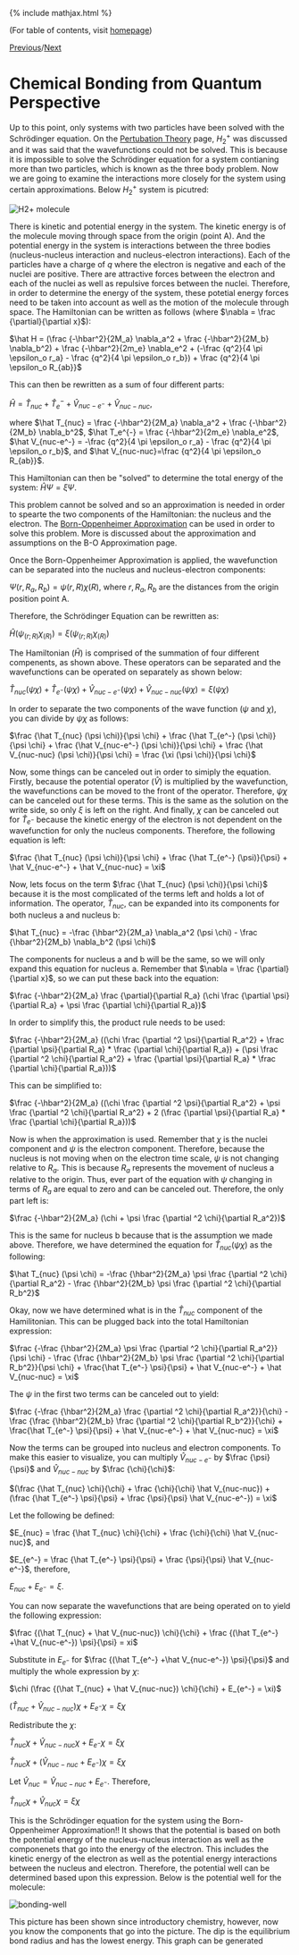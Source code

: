 {% include mathjax.html %}

(For table of contents, visit [homepage](/README.md))

[Previous](.md)/[Next](.md)

# Chemical Bonding from Quantum Perspective

Up to this point, only systems with two particles have been solved with the Schrödinger equation. On the [Pertubation Theory](/perturb.md) page, $H_2^+$ was discussed and it was said that the wavefunctions could not be solved. This is because it is impossible to solve the Schrödinger equation for a system contianing more than two particles, which is known as the three body problem. Now we are going to examine the interactions more closely for the system using certain approximations. Below $H_2^+$ system is picutred:

![H2+ molecule](H2+.png)

There is kinetic and potential energy in the system. The kinetic energy is of the molecule moving through space from the origin (point A). And the potential energy in the system is interactions between the three bodies (nucleus-nucleus interaction and nucleus-electron interactions). Each of the particles have a charge of $q$ where the electron is negative and each of the nuclei are positive. There are attractive forces between the electron and each of the nuclei as well as repulsive forces between the nuclei. Therefore, in order to determine the energy of the system, these potetial energy forces need to be taken into account as well as the motion of the molecule through space. The Hamiltonian can be written as follows (where $\nabla = \frac {\partial}{\partial x}$):

$\hat H = (\frac {-\hbar^2}{2M_a} \nabla_a^2 + \frac {-\hbar^2}{2M_b} \nabla_b^2) + \frac {-\hbar^2}{2m_e} \nabla_e^2 + (-\frac {q^2}{4 \pi \epsilon_o r_a} - \frac {q^2}{4 \pi \epsilon_o r_b}) + \frac {q^2}{4 \pi \epsilon_o R_{ab}}$

This can then be rewritten as a sum of four different parts:

$\hat H = \hat T_{nuc} + \hat T_e^{-} + \hat V_{nuc-e^-} + \hat V_{nuc-nuc}$, 

where $\hat T_{nuc} = \frac {-\hbar^2}{2M_a} \nabla_a^2 + \frac {-\hbar^2}{2M_b} \nabla_b^2$, $\hat T_e^{-} = \frac {-\hbar^2}{2m_e} \nabla_e^2$, $\hat V_{nuc-e^-} = -\frac {q^2}{4 \pi \epsilon_o r_a} - \frac {q^2}{4 \pi \epsilon_o r_b}$, and $\hat V_{nuc-nuc}=\frac {q^2}{4 \pi \epsilon_o R_{ab}}$.

This Hamiltonian can then be "solved" to determine the total energy of the system: $\hat H \Psi = \xi \Psi$. 

This problem cannot be solved and so an approximation is needed in order to spearte the two components of the Hamiltonian: the nucleus and the electron. The [Born-Oppenheimer Approximation](/BO.md) can be used in order to solve this problem. More is discussed about the approximation and assumptions on the B-O Approximation page. 

Once the Born-Oppenheimer Approximation is applied, the wavefunction can be separated into the nucleus and nucleus-electron components:

$\Psi (r, R_a, R_b) = \psi (r,R) \chi (R)$, where $r, R_a, R_b$ are the distances from the origin position point A. 

Therefore, the Schrödinger Equation can be rewritten as:

$\hat H (\psi_{(r;R)} \chi_{(R)})=\xi (\psi_{(r;R)} \chi_{(R)})$

The Hamiltonian ($\hat H$) is comprised of the summation of four different compenents, as shown above. These operators can be separated and the wavefunctions can be operated on separately as shown below:

$\hat T_{nuc} (\psi \chi) + \hat T_{e^-} (\psi \chi) + \hat V_{nuc-e^-} (\psi \chi) + \hat V_{nuc-nuc} (\psi \chi) = \xi (\psi \chi)$

In order to separate the two components of the wave function ($\psi$ and $\chi$), you can divide by $\psi \chi$ as follows:

$\frac {\hat T_{nuc} (\psi \chi)}{\psi \chi} + \frac {\hat T_{e^-} (\psi \chi)}{\psi \chi} + \frac {\hat V_{nuc-e^-} (\psi \chi)}{\psi \chi} + \frac {\hat V_{nuc-nuc} (\psi \chi)}{\psi \chi} = \frac {\xi (\psi \chi)}{\psi \chi}$

Now, some things can be canceled out in order to simiply the equation. Firstly, because the potential operator ($\hat V$) is multiplied by the wavefunction, the wavefunctions can be moved to the front of the operator. Therefore, $\psi \chi$ can be canceled out for these terms. This is the same as the solution on the write side, so only $\xi$ is left on the right. And finally, $\chi$ can be canceled out for $\hat T_{e^-}$ because the kinetic energy of the electron is not dependent on the wavefunction for only the nucleus components. Therefore, the following equation is left:

$\frac {\hat T_{nuc} (\psi \chi)}{\psi \chi} + \frac {\hat T_{e^-} (\psi)}{\psi} + \hat V_{nuc-e^-} + \hat V_{nuc-nuc} = \xi$

Now, lets focus on the term $\frac {\hat T_{nuc} (\psi \chi)}{\psi \chi}$ because it is the most complicated of the terms left and holds a lot of information. The operator, $\hat T_{nuc}$, can be expanded into its components for both nucleus a and nucleus b:

$\hat T_{nuc} = -\frac {\hbar^2}{2M_a} \nabla_a^2 (\psi \chi) - \frac {\hbar^2}{2M_b} \nabla_b^2 (\psi \chi)$

The components for nucleus a and b will be the same, so we will only expand this equation for nucleus a. Remember that $\nabla = \frac {\partial}{\partial x}$, so we can put these back into the equation:

$\frac {-\hbar^2}{2M_a} \frac {\partial}{\partial R_a} (\chi \frac {\partial \psi}{\partial R_a} + \psi \frac {\partial \chi}{\partial R_a})$

In order to simplify this, the product rule needs to be used:

$\frac {-\hbar^2}{2M_a} ((\chi \frac {\partial ^2 \psi}{\partial R_a^2} + \frac {\partial \psi}{\partial R_a} * \frac {\partial \chi}{\partial R_a}) + (\psi \frac {\partial ^2 \chi}{\partial R_a^2} + \frac {\partial \psi}{\partial R_a} * \frac {\partial \chi}{\partial R_a}))$

This can be simplified to:

$\frac {-\hbar^2}{2M_a} ((\chi \frac {\partial ^2 \psi}{\partial R_a^2} + \psi \frac {\partial ^2 \chi}{\partial R_a^2} + 2 (\frac {\partial \psi}{\partial R_a} * \frac {\partial \chi}{\partial R_a}))$

Now is when the approximation is used. Remember that $\chi$ is the nuclei component and $\psi$ is the electron component. Therefore, because the nucleus is not moving when on the electron time scale, $\psi$ is not changing relative to $R_a$. This is because $R_a$ represents the movement of nucleus a relative to the origin. Thus, ever part of the equation with $\psi$ changing in terms of $R_a$ are equal to zero and can be canceled out. Therefore, the only part left is:

$\frac {-\hbar^2}{2M_a} (\chi + \psi \frac {\partial ^2 \chi}{\partial R_a^2})$

This is the same for nucleus b because that is the assumption we made above. Therefore, we have determined the equation for $\hat T_{nuc} (\psi \chi)$ as the following:

$\hat T_{nuc} (\psi \chi) = -\frac {\hbar^2}{2M_a} \psi \frac {\partial ^2 \chi}{\partial R_a^2} - \frac {\hbar^2}{2M_b} \psi \frac {\partial ^2 \chi}{\partial R_b^2}$

Okay, now we have determined what is in the $\hat T_{nuc}$ component of the Hamilitonian. This can be plugged back into the total Hamiltonian expression:

$\frac {-\frac {\hbar^2}{2M_a} \psi \frac {\partial ^2 \chi}{\partial R_a^2}}{\psi \chi} - \frac {\frac {\hbar^2}{2M_b} \psi \frac {\partial ^2 \chi}{\partial R_b^2}}{\psi \chi} + \frac{\hat T_{e^-} \psi}{\psi} + \hat V_{nuc-e^-} + \hat V_{nuc-nuc} = \xi$

The $\psi$ in the first two terms can be canceled out to yield:

$\frac {-\frac {\hbar^2}{2M_a} \frac {\partial ^2 \chi}{\partial R_a^2}}{\chi} - \frac {\frac {\hbar^2}{2M_b} \frac {\partial ^2 \chi}{\partial R_b^2}}{\chi} + \frac{\hat T_{e^-} \psi}{\psi} + \hat V_{nuc-e^-} + \hat V_{nuc-nuc} = \xi$

Now the terms can be grouped into nucleus and electron components. To make this easier to visualize, you can multiply $\hat V_{nuc-e^-}$ by $\frac {\psi}{\psi}$ and $\hat V_{nuc-nuc}$ by $\frac {\chi}{\chi}$:

$(\frac {\hat T_{nuc} \chi}{\chi} + \frac {\chi}{\chi} \hat V_{nuc-nuc}) + (\frac {\hat T_{e^-} \psi}{\psi} + \frac {\psi}{\psi} \hat V_{nuc-e^-}) = \xi$

Let the following be defined:

$E_{nuc} = \frac {\hat T_{nuc} \chi}{\chi} + \frac {\chi}{\chi} \hat V_{nuc-nuc}$, and

$E_{e^-} = \frac {\hat T_{e^-} \psi}{\psi} + \frac {\psi}{\psi} \hat V_{nuc-e^-}$, therefore,

$E_{nuc} + E_{e^-} = \xi$.

You can now separate the wavefunctions that are being operated on to yield the following expression:

$\frac {(\hat T_{nuc} + \hat V_{nuc-nuc}) \chi}{\chi} + \frac {(\hat T_{e^-} +\hat V_{nuc-e^-}) \psi}{\psi} = xi$

Substitute in $E_{e^-}$ for $\frac {(\hat T_{e^-} +\hat V_{nuc-e^-}) \psi}{\psi}$ and multiply the whole expression by $\chi$:

$\chi (\frac {(\hat T_{nuc} + \hat V_{nuc-nuc}) \chi}{\chi} + E_{e^-} = \xi)$

$(\hat T_{nuc} + \hat V_{nuc-nuc}) \chi + E_{e^-} \chi = \xi \chi$

Redistribute the $\chi$:

$\hat T_{nuc} \chi + \hat V_{nuc-nuc} \chi + E_{e^-} \chi = \xi \chi$

$\hat T_{nuc} \chi + (\hat V_{nuc-nuc} + E_{e^-}) \chi= \xi \chi$

Let $\hat V_{nuc} = \hat V_{nuc-nuc} + E_{e^-}$. Therefore,

$\hat T_{nuc} \chi + \hat V_{nuc} \chi = \xi \chi$

This is the Schrödinger equation for the system using the Born-Oppenheimer Approximation!! It shows that the potential is based on both the potential energy of the nucleus-nucleus interaction as well as the componenets that go into the energy of the electron. This includes the kinetic energy of the electron as well as the potential energy interactions between the nucleus and electron. Therefore, the potential well can be determined based upon this expression. Below is the potential well for the molecule:

![bonding-well](/bonding-well.png)

This picture has been shown since introductory chemistry, however, now you know the components that go into the picture. The dip is the equilibrium bond radius and has the lowest energy. This graph can be generated 
